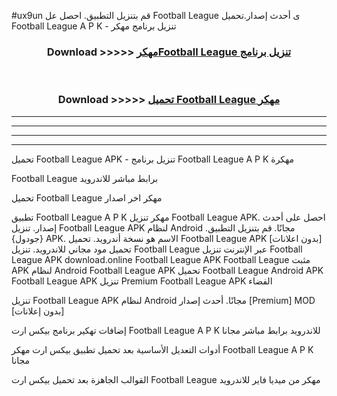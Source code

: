 #ux9un قم بتنزيل التطبيق. احصل عل Football League  ى أحدث إصدار.تحميل Football League  A P K - تنزيل برنامج مهكر



<div align="center">
<h3>Download >>>>> <a href="https://ar-sites.web.app/?ar= Football League ">مهكرFootball League  تنزيل برنامج</a></h3><br>

<h3>Download >>>>> <a href="https://ar-sites.web.app/?ar= Football League ">تحميل Football League  مهكر</a></h3>
</div>


----------------------------------------------------------

----------------------------------------------------------

----------------------------------------------------------

----------------------------------------------------------


تحميل Football League  APK - تنزيل برنامج Football League  A P K مهكرة

Football League  برابط مباشر للاندرويد

تحميل Football League  مهكر اخر اصدار

تطبيق Football League  A P K مهكر
تنزيل Football League  APK. احصل على أحدث إصدار.
تنزيل Football League  APK لنظام Android مجانًا.
قم بتنزيل التطبيق. {جودول} APK. الاسم هو نسخة أندرويد.
تحميل Football League  APK [بدون اعلانات]
تحميل مود مجاني للاندرويد.
تنزيل Football League  عبر الإنترنت
تنزيل Football League  APK
download.online Football League  APK
Football League  مثبت APK لنظام Android
Football League  APK
تحميل Football League  Android APK
Football League  APK تنزيل Premium
Football League  APK الفضاء

تنزيل Football League  APK لنظام Android مجانًا. أحدث إصدار [Premium] MOD [بدون إعلانات]

إضافات تهكير برنامج بيكس ارت Football League  A P K للاندرويد برابط مباشر مجانا

أدوات التعديل الأساسية بعد تحميل تطبيق بيكس ارت مهكر Football League  A P K مجانا

القوالب الجاهزة بعد تحميل بيكس ارت Football League  مهكر من ميديا فاير للاندرويد



